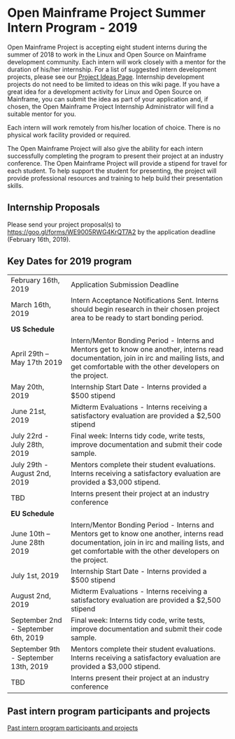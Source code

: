 # Open Mainframe Project Summer Intern Program - 2019

Open Mainframe Project is accepting eight student interns during the summer of 2018 to work in the Linux and Open Source on Mainframe development community. Each intern will work closely with a mentor for the duration of his/her internship. For a list of suggested intern development projects, please see our [Project Ideas Page](https://github.com/openmainframeproject/tsc/blob/master/proposed.md). Internship development projects do not need to be limited to ideas on this wiki page. If you have a great idea for a development activity for Linux and Open Source on Mainframe, you can submit the idea as part of your application and, if chosen, the Open Mainframe Project Internship Administrator will find a suitable mentor for you.

Each intern will work remotely from his/her location of choice. There is no physical work facility provided or required.

The Open Mainframe Project will also give the ability for each intern successfully completing the program to present their project at an industry conference. The Open Mainframe Project will provide a stipend for travel for each student. To help support the student for presenting, the project will provide professional resources and training to help build their presentation skills.

## Internship Proposals

Please send your project proposal(s) to https://goo.gl/forms/WE9005RWG4KrQT7A2 by the application deadline (February 16th, 2019).

## Key Dates for 2019 program

<table>
  <tr>
    <td>February 16th, 2019</td>
    <td>Application Submission Deadline</td>
  </tr>
  <tr>
    <td>March 16th, 2019</td>
    <td>Intern Acceptance Notifications Sent. Interns should begin research in their chosen project area to be ready to start bonding period.</td>
  </tr>
  <tr>
    <td colspan=2><strong>US Schedule</strong></td>
  </tr>
  <tr>
    <td>April 29th – May 17th 2019</td>
    <td>Intern/Mentor Bonding Period - Interns and Mentors get to know one another, interns read documentation, join in irc and mailing lists, and get comfortable with the other developers on the project.</td>
  </tr>
  <tr>
    <td>May 20th, 2019</td>
    <td>Internship Start Date - Interns provided a $500 stipend</td>
  </tr>
  <tr>
    <td>June 21st, 2019</td>
    <td>Midterm Evaluations - Interns receiving a satisfactory evaluation are provided a $2,500 stipend</td>
  </tr>
  <tr>
    <td>July 22rd - July 28th, 2019</td>
    <td>Final week: Interns tidy code, write tests, improve documentation and submit their code sample.</td>
  </tr>
  <tr>
    <td>July 29th - August 2nd, 2019</td>
    <td>Mentors complete their student evaluations. Interns receiving a satisfactory evaluation are provided a $3,000 stipend.</td>
  </tr>
  <tr>
    <td>TBD</td>
    <td>Interns present their project at an industry conference</td>
  </tr>
  <tr>
    <td colspan=2><strong>EU Schedule</strong></td>
  </tr>
  <tr>
    <td>June 10th – June 28th 2019</td>
    <td>Intern/Mentor Bonding Period - Interns and Mentors get to know one another, interns read documentation, join in irc and mailing lists, and get comfortable with the other developers on the project.</td>
  </tr>
  <tr>
    <td>July 1st, 2019</td>
    <td>Internship Start Date - Interns provided a $500 stipend</td>
  </tr>
  <tr>
    <td>August 2nd, 2019</td>
    <td>Midterm Evaluations - Interns receiving a satisfactory evaluation are provided a $2,500 stipend</td>
  </tr>
  <tr>
    <td>September 2nd - September 6th, 2019</td>
    <td>Final week: Interns tidy code, write tests, improve documentation and submit their code sample.</td>
  </tr>
  <tr>
    <td>September 9th - September 13th, 2019</td>
    <td>Mentors complete their student evaluations. Interns receiving a satisfactory evaluation are provided a $3,000 stipend.</td>
  </tr>
  <tr>
    <td>TBD</td>
    <td>Interns present their project at an industry conference</td>
  </tr>
</table>

## Past intern program participants and projects

[Past intern program participants and projects](past.md)
